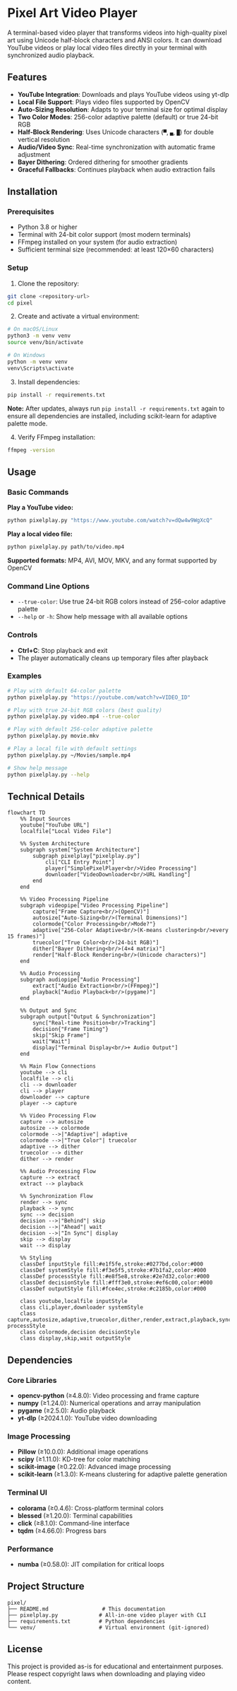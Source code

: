 # Pixel Art Video Player

A terminal-based video player that transforms videos into high-quality pixel art using Unicode half-block characters and ANSI colors. It can download YouTube videos or play local video files directly in your terminal with synchronized audio playback.

## Features

- **YouTube Integration**: Downloads and plays YouTube videos using yt-dlp
- **Local File Support**: Plays video files supported by OpenCV
- **Auto-Sizing Resolution**: Adapts to your terminal size for optimal display
- **Two Color Modes**: 256-color adaptive palette (default) or true 24-bit RGB
- **Half-Block Rendering**: Uses Unicode characters (`▀`, `▄`, `█`) for double vertical resolution
- **Audio/Video Sync**: Real-time synchronization with automatic frame adjustment
- **Bayer Dithering**: Ordered dithering for smoother gradients
- **Graceful Fallbacks**: Continues playback when audio extraction fails


## Installation

### Prerequisites
- Python 3.8 or higher
- Terminal with 24-bit color support (most modern terminals)
- FFmpeg installed on your system (for audio extraction)
- Sufficient terminal size (recommended: at least 120×60 characters)

### Setup

1. Clone the repository:
```bash
git clone <repository-url>
cd pixel
```

2. Create and activate a virtual environment:
```bash
# On macOS/Linux
python3 -m venv venv
source venv/bin/activate

# On Windows
python -m venv venv
venv\Scripts\activate
```

3. Install dependencies:
```bash
pip install -r requirements.txt
```

**Note:** After updates, always run `pip install -r requirements.txt` again to ensure all dependencies are installed, including scikit-learn for adaptive palette mode.

4. Verify FFmpeg installation:
```bash
ffmpeg -version
```

## Usage

### Basic Commands

**Play a YouTube video:**
```bash
python pixelplay.py "https://www.youtube.com/watch?v=dQw4w9WgXcQ"
```

**Play a local video file:**
```bash
python pixelplay.py path/to/video.mp4
```

**Supported formats:** MP4, AVI, MOV, MKV, and any format supported by OpenCV

### Command Line Options

- `--true-color`: Use true 24-bit RGB colors instead of 256-color adaptive palette
- `--help` or `-h`: Show help message with all available options

### Controls
- **Ctrl+C**: Stop playback and exit
- The player automatically cleans up temporary files after playback

### Examples

```bash
# Play with default 64-color palette
python pixelplay.py "https://youtube.com/watch?v=VIDEO_ID"

# Play with true 24-bit RGB colors (best quality)
python pixelplay.py video.mp4 --true-color

# Play with default 256-color adaptive palette
python pixelplay.py movie.mkv

# Play a local file with default settings
python pixelplay.py ~/Movies/sample.mp4

# Show help message
python pixelplay.py --help
```

## Technical Details

```mermaid
flowchart TD
    %% Input Sources
    youtube["YouTube URL"]
    localfile["Local Video File"]
    
    %% System Architecture
    subgraph system["System Architecture"]
        subgraph pixelplay["pixelplay.py"]
            cli["CLI Entry Point"]
            player["SimplePixelPlayer<br/>Video Processing"]
            downloader["VideoDownloader<br/>URL Handling"]
        end
    end
    
    %% Video Processing Pipeline
    subgraph videopipe["Video Processing Pipeline"]
        capture["Frame Capture<br/>(OpenCV)"]
        autosize["Auto-Sizing<br/>(Terminal Dimensions)"]
        colormode{"Color Processing<br/>Mode?"}
        adaptive["256-Color Adaptive<br/>(K-means clustering<br/>every 15 frames)"]
        truecolor["True Color<br/>(24-bit RGB)"]
        dither["Bayer Dithering<br/>(4×4 matrix)"]
        render["Half-Block Rendering<br/>(Unicode characters)"]
    end
    
    %% Audio Processing
    subgraph audiopipe["Audio Processing"]
        extract["Audio Extraction<br/>(FFmpeg)"]
        playback["Audio Playback<br/>(pygame)"]
    end
    
    %% Output and Sync
    subgraph output["Output & Synchronization"]
        sync["Real-time Position<br/>Tracking"]
        decision{"Frame Timing"}
        skip["Skip Frame"]
        wait["Wait"]
        display["Terminal Display<br/>+ Audio Output"]
    end
    
    %% Main Flow Connections
    youtube --> cli
    localfile --> cli
    cli --> downloader
    cli --> player
    downloader --> capture
    player --> capture
    
    %% Video Processing Flow
    capture --> autosize
    autosize --> colormode
    colormode -->|"Adaptive"| adaptive
    colormode -->|"True Color"| truecolor
    adaptive --> dither
    truecolor --> dither
    dither --> render
    
    %% Audio Processing Flow
    capture --> extract
    extract --> playback
    
    %% Synchronization Flow
    render --> sync
    playback --> sync
    sync --> decision
    decision -->|"Behind"| skip
    decision -->|"Ahead"| wait
    decision -->|"In Sync"| display
    skip --> display
    wait --> display
    
    %% Styling
    classDef inputStyle fill:#e1f5fe,stroke:#0277bd,color:#000
    classDef systemStyle fill:#f3e5f5,stroke:#7b1fa2,color:#000
    classDef processStyle fill:#e8f5e8,stroke:#2e7d32,color:#000
    classDef decisionStyle fill:#fff3e0,stroke:#ef6c00,color:#000
    classDef outputStyle fill:#fce4ec,stroke:#c2185b,color:#000
    
    class youtube,localfile inputStyle
    class cli,player,downloader systemStyle
    class capture,autosize,adaptive,truecolor,dither,render,extract,playback,sync processStyle
    class colormode,decision decisionStyle
    class display,skip,wait outputStyle
```

## Dependencies

### Core Libraries
- **opencv-python** (≥4.8.0): Video processing and frame capture
- **numpy** (≥1.24.0): Numerical operations and array manipulation
- **pygame** (≥2.5.0): Audio playback
- **yt-dlp** (≥2024.1.0): YouTube video downloading

### Image Processing
- **Pillow** (≥10.0.0): Additional image operations
- **scipy** (≥1.11.0): KD-tree for color matching
- **scikit-image** (≥0.22.0): Advanced image processing
- **scikit-learn** (≥1.3.0): K-means clustering for adaptive palette generation

### Terminal UI
- **colorama** (≥0.4.6): Cross-platform terminal colors
- **blessed** (≥1.20.0): Terminal capabilities
- **click** (≥8.1.0): Command-line interface
- **tqdm** (≥4.66.0): Progress bars

### Performance
- **numba** (≥0.58.0): JIT compilation for critical loops

## Project Structure

```
pixel/
├── README.md                 # This documentation
├── pixelplay.py             # All-in-one video player with CLI
├── requirements.txt         # Python dependencies
└── venv/                    # Virtual environment (git-ignored)
```

## License

This project is provided as-is for educational and entertainment purposes. Please respect copyright laws when downloading and playing video content.